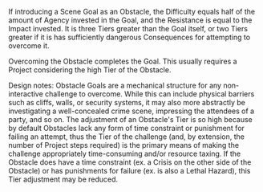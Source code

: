 If introducing a Scene Goal as an Obstacle, the Difficulty equals half of the amount of Agency invested in the Goal, and the Resistance is equal to the Impact invested. It is three Tiers greater than the Goal itself, or two Tiers greater if it is has sufficiently dangerous Consequences for attempting to overcome it.

Overcoming the Obstacle completes the Goal. This usually requires a Project considering the high Tier of the Obstacle.

Design notes:
Obstacle Goals are a mechanical structure for any non-interactive challenge to overcome. While this can include physical barriers such as cliffs, walls, or security systems, it may also more abstractly be investigating a well-concealed crime scene, impressing the attendees of a party, and so on.
The adjustment of an Obstacle's Tier is so high because by default Obstacles lack any form of time constraint or punishment for failing an attempt, thus the Tier of the challenge (and, by extension, the number of Project steps required) is the primary means of making the challenge appropriately time-consuming and/or resource taxing. If the Obstacle does have a time constraint (ex. a Crisis on the other side of the Obstacle) or has punishments for failure (ex. is also a Lethal Hazard), this Tier adjustment may be reduced.